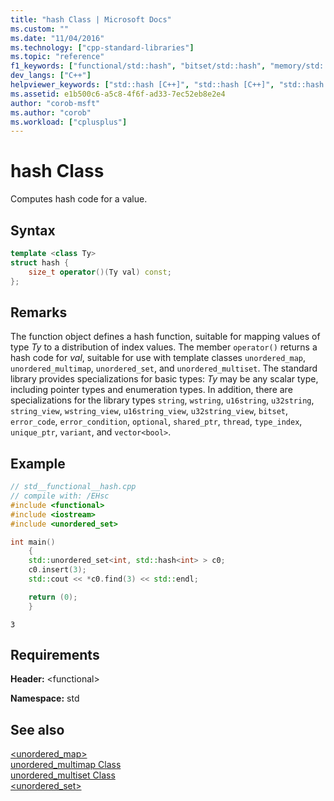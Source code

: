 ```yaml
---
title: "hash Class | Microsoft Docs"
ms.custom: ""
ms.date: "11/04/2016"
ms.technology: ["cpp-standard-libraries"]
ms.topic: "reference"
f1_keywords: ["functional/std::hash", "bitset/std::hash", "memory/std::hash", "string/std::hash", "system_error/std::hash", "thread/std::hash", "typeindex/std::hash", "vector/std::hash", "XSTDDEF/std::hash", "xstring/std::hash"]
dev_langs: ["C++"]
helpviewer_keywords: ["std::hash [C++]", "std::hash [C++]", "std::hash [C++]", "std::hash [C++]", "std::hash [C++]", "std::hash [C++]", "std::hash [C++]", "std::hash [C++]", "std::hash [C++]"]
ms.assetid: e1b500c6-a5c8-4f6f-ad33-7ec52eb8e2e4
author: "corob-msft"
ms.author: "corob"
ms.workload: ["cplusplus"]
---
```

# hash Class

Computes hash code for a value.

## Syntax

```cpp
template <class Ty>
struct hash {
    size_t operator()(Ty val) const;
};
```

## Remarks

The function object defines a hash function, suitable for mapping values of type *Ty* to a distribution of index values. The member `operator()` returns a hash code for *val*, suitable for use with template classes `unordered_map`, `unordered_multimap`, `unordered_set`, and `unordered_multiset`. The standard library provides specializations for basic types: *Ty* may be any scalar type, including pointer types and enumeration types. In addition, there are specializations for the library types `string`, `wstring`, `u16string`, `u32string`, `string_view`, `wstring_view`, `u16string_view`, `u32string_view`, `bitset`, `error_code`, `error_condition`, `optional`, `shared_ptr`, `thread`, `type_index`, `unique_ptr`, `variant`, and `vector<bool>`.

## Example

```cpp
// std__functional__hash.cpp
// compile with: /EHsc
#include <functional>
#include <iostream>
#include <unordered_set>

int main()
    {
    std::unordered_set<int, std::hash<int> > c0;
    c0.insert(3);
    std::cout << *c0.find(3) << std::endl;

    return (0);
    }

```

```Output
3
```

## Requirements

**Header:** \<functional>

**Namespace:** std

## See also

[<unordered_map>](../standard-library/unordered-map.md)<br/>
[unordered_multimap Class](../standard-library/unordered-multimap-class.md)<br/>
[unordered_multiset Class](../standard-library/unordered-multiset-class.md)<br/>
[<unordered_set>](../standard-library/unordered-set.md)<br/>
